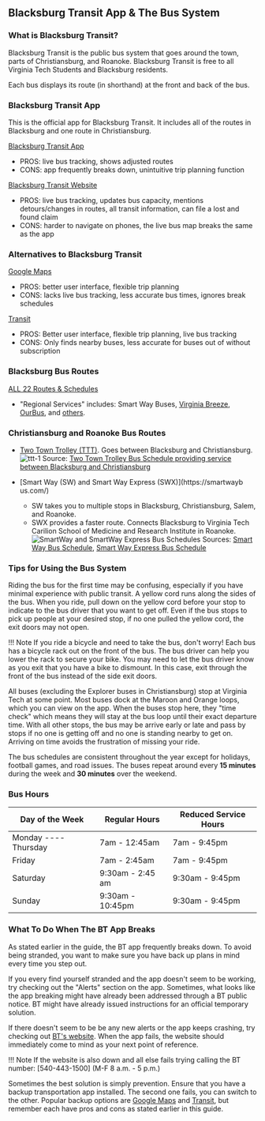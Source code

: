 ## Blacksburg Transit App & The Bus System

### What is Blacksburg Transit?
Blacksburg Transit is the public bus system that goes around the town, parts of Christiansburg, and Roanoke. Blacksburg Transit is free to all Virginia Tech Students and Blacksburg residents. 

Each bus displays its route (in shorthand) at the front and back of the bus.

### Blacksburg Transit App
This is the official app for Blacksburg Transit. It includes all of the routes in Blacksburg and one route in Christiansburg.

[Blacksburg Transit App](https://www.ridebt.org/bt-app)

- PROS: live bus tracking, shows adjusted routes
- CONS: app frequently breaks down, unintuitive trip planning function

[Blacksburg Transit Website](https://ridebt.org/)

- PROS: live bus tracking, updates bus capacity,   mentions detours/changes in routes, all transit information, can file a lost and found claim
- CONS: harder to navigate on phones, the live bus map breaks the same as the app

### Alternatives to Blacksburg Transit
 [Google Maps](https://www.google.com/maps)

-  PROS: better user interface, flexible trip planning
-  CONS: lacks live bus tracking, less accurate bus times, ignores break schedules

[Transit](https://transitapp.com/)

-  PROS: Better user interface, flexible trip planning, live bus tracking
-  CONS: Only finds nearby buses, less accurate for buses out of  without subscription

### Blacksburg Bus Routes

[ALL 22 Routes & Schedules](https://ridebt.org/routes-schedules)
   - "Regional Services" includes: Smart Way Buses, [Virginia Breeze](https://us.megabus.com/virginia-breeze), [OurBus](https://www.ourbus.com/), and [others](https://news.vt.edu/notices/adm-evergreens/ops-gettinghomebreak.html).



### Christiansburg and Roanoke Bus Routes
- [Two Town Trolley (TTT)](https://ridebt.org/routes-schedules?route=TTT). Goes between Blacksburg and Christiansburg.
![ttt-1](https://hackmd.io/_uploads/r1RHhuFpyl.png)
Source: [Two Town Trolley Bus Schedule providing service between Blacksburg and Christiansburg](http://www.bt4uclassic.org/schedules/ttt.pdf)


- [Smart Way (SW) and Smart Way Express (SWX)](https://smartwayb
us.com/)
    - SW takes you to multiple stops in Blacksburg, Christiansburg, Salem, and Roanoke.
    - SWX provides a faster route. Connects Blacksburg to Virginia Tech Carilion School of Medicine and Research Institute in Roanoke.
![SmartWay and SmartWay Express Bus Schedules](https://hackmd.io/_uploads/S14SxtKTJl.png)
Sources: [Smart Way Bus Schedule](https://smartwaybus.com/3rd_Street_Rev/SmartWay-Web-Jan2025.pdf), [Smart Way Express Bus Schedule](https://smartwaybus.com/3rd_Street_Rev/SmartWayExpress-Web-Jan2025.pdf)


### Tips for Using the Bus System
Riding the bus for the first time may be confusing, especially if you have minimal experience with public transit. A yellow cord runs along the sides of the bus. When you ride, pull down on the yellow cord before your stop to indicate to the bus driver that you want to get off. Even if the bus stops to pick up people at your desired stop, if no one pulled the yellow cord, the exit doors may not open. 

!!! Note
    If you ride a bicycle and need to take the bus, don't worry! Each bus has a bicycle rack out on the front of the bus. The bus driver can help you lower the rack to secure your bike. You may need to let the bus driver know as you exit that you have a bike to dismount. In this case, exit through the front of the bus instead of the side exit doors.

All buses (excluding the Explorer buses in Christiansburg) stop at Virginia Tech at some point. Most buses dock at the Maroon and Orange loops, which you can view on the app. When the buses stop here, they "time check" which means they will stay at the bus loop until their exact departure time. With all other stops, the bus may be arrive early or late and pass by stops if no one is getting off and no one is standing nearby to get on. Arriving on time avoids the frustration of missing your ride.

The bus schedules are consistent throughout the year except for holidays, football games, and road issues. The buses repeat around every **15 minutes** during the week and **30 minutes** over the weekend.


### Bus Hours
| Day of the Week | Regular Hours | Reduced Service Hours |
| -------- | -------- | -------- |
| Monday ---- Thursday     | 7am - 12:45am     | 7am - 9:45pm     |
| Friday     | 7am - 2:45am     | 7am - 9:45pm     |
| Saturday     | 9:30am - 2:45 am   | 9:30am - 9:45pm     |
| Sunday     | 9:30am - 10:45pm     | 9:30am - 9:45pm     |

### What To Do When The BT App Breaks
As stated earlier in the guide, the BT app frequently breaks down. To avoid being stranded, you want to make sure you have back up plans in mind every time you step out.

If you every find yourself stranded and the app doesn't seem to be working, try checking out the "Alerts" section on the app. Sometimes, what looks like the app breaking might have already been addressed through a BT public notice. BT might have already issued instructions for an official temporary solution.

If there doesn't seem to be be any new alerts or the app keeps crashing, try checking out [BT's website](https://ridebt.org/). When the app fails, the website should immediately come to mind as your next point of reference. 

!!! Note
    If the website is also down and all else fails trying calling the BT number: [540-443-1500] (M-F 8 a.m. - 5 p.m.)

Sometimes the best solution is simply prevention. Ensure that you have a backup transportation app installed. The second one fails, you can switch to the other. Popular backup options are [Google Maps](https://www.google.com/maps) and [Transit](https://transitapp.com/), but remember each have pros and cons as stated earlier in this guide.